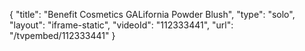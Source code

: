 {
    "title": "Benefit Cosmetics GALifornia Powder Blush",
    "type": "solo",
    "layout": "iframe-static",
    "videoId": "112333441",
    "url": "\/tvpembed\/112333441"
}